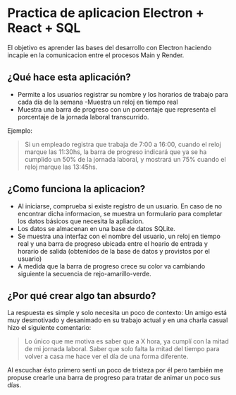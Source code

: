 # Practica de aplicacion Electron + React + SQL
El objetivo es aprender las bases del desarrollo con Electron haciendo incapie en la comunicacion entre el procesos Main y Render.

## ¿Qué hace esta aplicación?
- Permite a los usuarios registrar su nombre y los horarios de trabajo para cada día de la semana
-Muestra un reloj en tiempo real
- Muestra una barra de progreso con un porcentaje que representa el porcentaje de la jornada laboral transcurrido.

Ejemplo:
> Si un empleado registra que trabaja de 7:00 a 16:00, cuando el reloj marque las 11:30hs, la barra de progreso indicará que ya se ha cumplido un 50% de la jornada laboral, y mostrará un 75% cuando el reloj marque las 13:45hs.

## ¿Como funciona la aplicacion?
- Al iniciarse, comprueba si existe registro de un usuario. En caso de no encontrar dicha informacion, se muestra un formulario para completar los datos básicos que necesita la apliacion.
- Los datos se almacenan en una base de datos SQLite.
- Se muestra una interfaz con el nombre del usuario, un reloj en tiempo real y una barra de progreso ubicada entre el hoario de entrada y horario de salida (obtenidos de la base de datos y provistos por el usuario)
- A medida que la barra de progreso crece su color va cambiando siguiente la secuencia de rejo-amarillo-verde.

## ¿Por qué crear algo tan absurdo?
La respuesta es simple y solo necesita un poco de contexto:
Un amigo está muy desmotivado y desanimado en su trabajo actual y en una charla casual hizo el siguiente comentario:

>Lo único que me motiva es saber que a X hora, ya cumplí con la mitad de mi jornada laboral. Saber que solo falta la mitad del tiempo para volver a casa me hace ver el día de una forma diferente.

Al escuchar ésto primero sentí un poco de tristeza por él pero también me propuse crearle una barra de progreso para tratar de animar un poco sus días.
